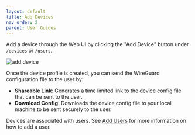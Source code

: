 ```yaml
---
layout: default
title: Add Devices
nav_order: 2
parent: User Guides
---
```


Add a device through the Web UI by clicking the "Add Device" button under
`/devices` or `/users`. 

![add device](https://user-images.githubusercontent.com/52545545/152582102-7bde379a-57d5-4f35-9b4e-4d02c32241bc.png)

Once the device profile is created, you can send the WireGuard configuration file to the user by:
* **Shareable Link**: Generates a time limited link to the device config file that can be sent to the user.
* **Download Config**: Downloads the device config file to your local machine to be sent securely to the user.

Devices are associated with users. See [Add Users](/docs/user-guides/add-users.md) for more information on how to add a user.
